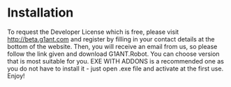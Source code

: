 # Installation

To request the Developer License which is free, please visit http://beta.g1ant.com and register by filling in your contact details at the bottom of the website. Then, you will receive an email from us, so please follow the link given and download G1ANT.Robot. You can choose version that is most suitable for you. EXE WITH ADDONS is a recommended one as you do not have to install it - just open .exe file and activate at the first use. Enjoy! 

